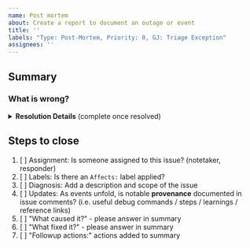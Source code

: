 ```yaml
---
name: Post mortem
about: Create a report to document an outage or event
title: ''
labels: "Type: Post-Mortem, Priority: 0, GJ: Triage Exception"
assignees: ''
---
```


<!-- IMPORTANT: Before posting, be sure to redact or remove sensitive data, such as passwords, secret keys, session cookies, etc. -->

## Summary

### What is wrong?
<!-- When was it noted, what is the issue, what is the scope? -->

<details>
<summary><strong>Resolution Details</strong> (complete once resolved)</summary>

<!-- Complete these sections once the problem is resolved. Be brief. -->

### What caused it?
<!-- What did investigation reveal to be the cause? -->

### What fixed it?

### What was the impact?

### What could have gone better?
<!-- What about our processes could have been improved? -->

### Followup actions:
<!-- Note any resulting changes or decisions -->

</details>

## Steps to close
<!-- For instructions, please see: https://github.com/internetarchive/openlibrary/wiki/Disaster-History-Log#how-to -->
1. [ ] Assignment: Is someone assigned to this issue? (notetaker, responder)
2. [ ] Labels: Is there an `Affects:` label applied?
3. [ ] Diagnosis: Add a description and scope of the issue
4. [ ] Updates: As events unfold, is notable **provenance** documented in issue comments? (i.e. useful debug commands / steps / learnings / reference links)
5. [ ] "What caused it?" - please answer in summary
6. [ ] "What fixed it?" - please answer in summary
7. [ ] "Followup actions:" actions added to summary
